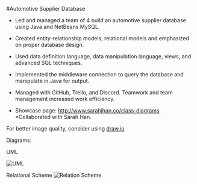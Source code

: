 #Automotive Supplier Database

- Led and managed a team of 4 build an automotive supplier database using Java and NetBeans MySQL.

- Created entity-relationship models, relational models and emphasized on proper database design.

- Used data definition language, data manipulation language, views, and advanced SQL techniques.

- Implemented the middleware connection to query the database and manipulate in Java for output.

- Managed with GitHub, Trello, and Discord. Teamwork and team management increased work efficiency.

- Showcase page: http://www.sarahjhan.co/class-diagrams. *Collaborated with Sarah Han.



For better image quality, consider using [draw.io](https://www.draw.io/?state=%7B%22ids%22:%5B%220B03MEAWflGaTY1piWHd3NlNNNHM%22%5D,%22action%22:%22open%22,%22userId%22:%22115455178959995371454%22%7D#G0B03MEAWflGaTY1piWHd3NlNNNHM)

Diagrams:

UML

![UML](https://i.gyazo.com/3e315f7c4f6c545788113a870552caae.png)

Relational Scheme
![Relation Scheme](https://i.gyazo.com/14069107c02a8385d5993a72babd4a57.png)
